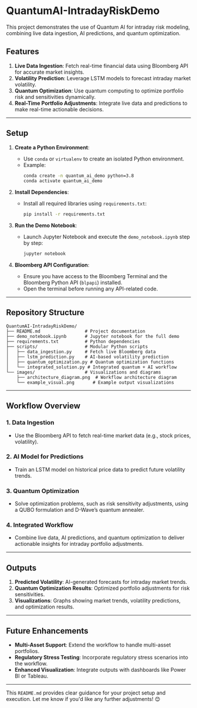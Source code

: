 # QuantumAI-IntradayRiskDemo

This project demonstrates the use of Quantum AI for intraday risk modeling, combining live data ingestion, AI predictions, and quantum optimization.

## Features

1. **Live Data Ingestion**: Fetch real-time financial data using Bloomberg API for accurate market insights.
2. **Volatility Prediction**: Leverage LSTM models to forecast intraday market volatility.
3. **Quantum Optimization**: Use quantum computing to optimize portfolio risk and sensitivities dynamically.
4. **Real-Time Portfolio Adjustments**: Integrate live data and predictions to make real-time actionable decisions.

---

## Setup

1. **Create a Python Environment**:

   - Use `conda` or `virtualenv` to create an isolated Python environment.
   - Example:
     ```bash
     conda create -n quantum_ai_demo python=3.8
     conda activate quantum_ai_demo
     ```

2. **Install Dependencies**:

   - Install all required libraries using `requirements.txt`:
     ```bash
     pip install -r requirements.txt
     ```

3. **Run the Demo Notebook**:

   - Launch Jupyter Notebook and execute the `demo_notebook.ipynb` step by step:
     ```bash
     jupyter notebook
     ```

4. **Bloomberg API Configuration**:
   - Ensure you have access to the Bloomberg Terminal and the Bloomberg Python API (`blpapi`) installed.
   - Open the terminal before running any API-related code.

---

## Repository Structure

```plaintext
QuantumAI-IntradayRiskDemo/
├── README.md                 # Project documentation
├── demo_notebook.ipynb       # Jupyter notebook for the full demo
├── requirements.txt          # Python dependencies
├── scripts/                  # Modular Python scripts
│   ├── data_ingestion.py     # Fetch live Bloomberg data
│   ├── lstm_prediction.py    # AI-based volatility prediction
│   ├── quantum_optimization.py # Quantum optimization functions
│   └── integrated_solution.py # Integrated quantum + AI workflow
└── images/                   # Visualizations and diagrams
    ├── architecture_diagram.png  # Workflow architecture diagram
    └── example_visual.png       # Example output visualizations
```

---

## Workflow Overview

### **1. Data Ingestion**

- Use the Bloomberg API to fetch real-time market data (e.g., stock prices, volatility).

### **2. AI Model for Predictions**

- Train an LSTM model on historical price data to predict future volatility trends.

### **3. Quantum Optimization**

- Solve optimization problems, such as risk sensitivity adjustments, using a QUBO formulation and D-Wave’s quantum annealer.

### **4. Integrated Workflow**

- Combine live data, AI predictions, and quantum optimization to deliver actionable insights for intraday portfolio adjustments.

---

## Outputs

1. **Predicted Volatility**: AI-generated forecasts for intraday market trends.
2. **Quantum Optimization Results**: Optimized portfolio adjustments for risk sensitivities.
3. **Visualizations**: Graphs showing market trends, volatility predictions, and optimization results.

---

## Future Enhancements

- **Multi-Asset Support**: Extend the workflow to handle multi-asset portfolios.
- **Regulatory Stress Testing**: Incorporate regulatory stress scenarios into the workflow.
- **Enhanced Visualization**: Integrate outputs with dashboards like Power BI or Tableau.

---

This `README.md` provides clear guidance for your project setup and execution. Let me know if you'd like any further adjustments! 😊
